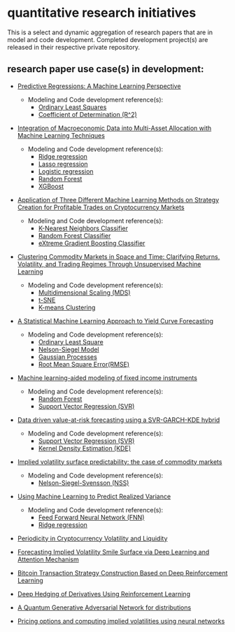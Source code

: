 # quantitative research initiatives 
This is a select and dynamic aggregation of research papers that are in model and code development. Completed development project(s) are released in their respective private repository.

## research paper use case(s) in development:

- [Predictive Regressions: A Machine Learning Perspective](https://papers.ssrn.com/sol3/papers.cfm?abstract_id=3709412)
  - Modeling and Code development reference(s):
    - [Ordinary Least Squares](https://www.statsmodels.org/stable/examples/notebooks/generated/ols.html#OLS-estimation)
    - [Coefficient of Determination (R^2)](https://scikit-learn.org/stable/modules/generated/sklearn.metrics.r2_score.html)

- [Integration of Macroeconomic Data into Multi-Asset Allocation with Machine Learning Techniques](https://papers.ssrn.com/sol3/papers.cfm?abstract_id=3586040)
  - Modeling and Code development reference(s):
    - [Ridge regression](https://scikit-learn.org/stable/modules/generated/sklearn.linear_model.ridge_regression.html)  
    - [Lasso regression](https://scikit-learn.org/stable/modules/generated/sklearn.linear_model.Lasso.html)
    - [Logistic regression](https://scikit-learn.org/stable/modules/generated/sklearn.linear_model.LogisticRegression.html)
    - [Random Forest](https://scikit-learn.org/stable/modules/generated/sklearn.ensemble.RandomForestRegressor.html)
    - [XGBoost](https://xgboost.readthedocs.io/en/latest/python/python_api.html#module-xgboost.sklearn)

- [Application of Three Different Machine Learning Methods on Strategy Creation for Profitable Trades on Cryptocurrency Markets](https://arxiv.org/abs/2105.06827)
  - Modeling and Code development reference(s):
    - [K-Nearest Neighbors Classifier](https://scikit-learn.org/stable/modules/generated/sklearn.neighbors.KNeighborsClassifier.html)  
    - [Random Forest Classifier](https://scikit-learn.org/stable/modules/generated/sklearn.ensemble.RandomForestClassifier.html)
    - [eXtreme Gradient Boosting Classifier](https://scikit-learn.org/stable/modules/generated/sklearn.ensemble.GradientBoostingClassifier.html)

- [Clustering Commodity Markets in Space and Time: Clarifying Returns, Volatility, and Trading Regimes Through Unsupervised Machine Learning](https://papers.ssrn.com/sol3/papers.cfm?abstract_id=3791138) 
  - Modeling and Code development reference(s):
    - [Multidimensional Scaling (MDS)](https://scikit-learn.org/stable/modules/generated/sklearn.manifold.MDS.html)
    - [t-SNE](https://scikit-learn.org/stable/modules/generated/sklearn.manifold.TSNE.html)
    - [K-means Clustering](https://scikit-learn.org/stable/modules/clustering.html#:~:text=2.3.1.%20Overview%20of%20clustering%20methods%20%C2%B6%20%20,nearest-neighbor%20gr%20...%20%206%20more%20rows%20)


- [A Statistical Machine Learning Approach to Yield Curve Forecasting](https://arxiv.org/abs/1703.01536)
  - Modeling and Code development reference(s):
      - [Ordinary Least Square](https://www.statsmodels.org/stable/examples/notebooks/generated/ols.html)
      - [Nelson-Siegel Model](https://pypi.org/project/nelson-siegel-svensson/)
      - [Gaussian Processes](https://scikit-learn.org/stable/modules/gaussian_process.html)
      - [Root Mean Square Error(RMSE)](https://scikit-learn.org/stable/modules/generated/sklearn.metrics.mean_squared_error.html) 

- [ Machine learning-aided modeling of fixed income instruments](https://scholar.google.com/scholar?hl=en&as_sdt=0%2C15&as_vis=1&q=machine+learning+aided+modeling+of+fixed+income+instruments&btnG=)
  - Modeling and Code development reference(s): 
     - [Random Forest](https://scikit-learn.org/stable/modules/generated/sklearn.ensemble.RandomForestRegressor.html)
     - [Support Vector Regression (SVR)](https://scikit-learn.org/stable/modules/generated/sklearn.svm.SVR.html#sklearn.svm.SVR)
    
- [Data driven value-at-risk forecasting using a SVR-GARCH-KDE hybrid](https://arxiv.org/abs/2009.06910) 
  - Modeling and Code development reference(s):
    - [Support Vector Regression (SVR)](https://scikit-learn.org/stable/modules/generated/sklearn.svm.SVR.html#sklearn.svm.SVR)
    - [Kernel Density Estimation (KDE)](https://scikit-learn.org/stable/auto_examples/neighbors/plot_digits_kde_sampling.html?highlight=kernel%20density%20estimation)

- [Implied volatility surface predictability: the case of commodity markets](https://arxiv.org/abs/1909.11009) 
  - Modeling and Code development reference(s):
    - [Nelson-Siegel-Svensson (NSS)](https://pypi.org/project/nelson-siegel-svensson/) 

- [Using Machine Learning to Predict Realized Variance](https://arxiv.org/abs/1909.10035)
  -  Modeling and Code development reference(s):
      - [Feed Forward Neural Network (FNN)](https://www.deeplearningwizard.com/deep_learning/practical_pytorch/pytorch_feedforward_neuralnetwork/)
      - [Ridge regression](https://scikit-learn.org/stable/modules/generated/sklearn.linear_model.ridge_regression.html) 

- [Periodicity in Cryptocurrency Volatility and Liquidity](https://arxiv.org/abs/2109.12142)

- [Forecasting Implied Volatility Smile Surface via Deep Learning and Attention Mechanism](https://arxiv.org/abs/1912.11059)

- [Bitcoin Transaction Strategy Construction Based on Deep Reinforcement Learning](https://arxiv.org/abs/2109.14789)

- [Deep Hedging of Derivatives Using Reinforcement Learning](https://arxiv.org/pdf/2103.16409.pdf)

- [A Quantum Generative Adversarial Network for distributions](https://arxiv.org/abs/2110.02742)

- [Pricing options and computing implied volatilities using neural networks](https://arxiv.org/abs/1901.08943) 


